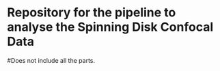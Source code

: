 # Repository for the pipeline to analyse the Spinning Disk Confocal Data
#Does not include all the parts. 
